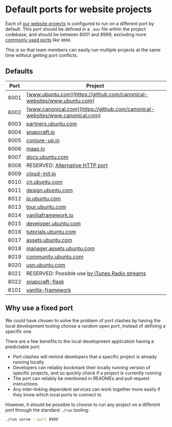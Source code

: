 # Default ports for website projects

Each of [our website projects](https://github.com/canonical-websites/) is configured to run on a different port by default.
This port should be defined in a `.env` file within the project codebase, and
should be between 8001 and 8999, excluding more [commonly used ports](https://en.wikipedia.org/wiki/List_of_TCP_and_UDP_port_numbers) like `8008`.

This is so that team members can easily run multiple projects at the same time without getting port conflicts.

## Defaults

| Port | Project |
| ---- | ------- |
| 8001 | [www.ubuntu.com](https://github.com/canonical-websites/www.ubuntu.com) |
| 8002 | [www.canonical.com](https://github.com/canonical-websites/www.canonical.com) |
| 8003 | [partners.ubuntu.com](https://github.com/canonical-websites/partners.ubuntu.com) |
| 8004 | [snapcraft.io](https://github.com/canonical-websites/snapcraft.io) |
| 8005 | [conjure-up.io](https://github.com/canonical-websites/conjure-up.io) |
| 8006 | [maas.io](https://github.com/canonical-websites/maas.io) |
| 8007 | [docs.ubuntu.com](https://github.com/canonical-websites/docs.ubuntu.com) |
| 8008 | RESERVED: [Alternative HTTP port](https://en.wikipedia.org/wiki/List_of_TCP_and_UDP_port_numbers) |
| 8009 | [cloud-init.io](https://github.com/canonical-websites/cloud-init.io) |
| 8010 | [cn.ubuntu.com](https://github.com/canonical-websites/cn.ubuntu.com) |
| 8011 | [design.ubuntu.com](https://github.com/canonical-websites/design.ubuntu.com) |
| 8012 | [jp.ubuntu.com](https://github.com/canonical-websites/jp.ubuntu.com) |
| 8013 | [tour.ubuntu.com](https://github.com/canonical-websites/tour.ubuntu.com) |
| 8014 | [vanillaframework.io](https://github.com/canonical-websites/vanillaframework.io/) |
| 8015 | [developer.ubuntu.com](https://github.com/canonical-websites/developer.ubuntu.com/) |
| 8016 | [tutorials.ubuntu.com](https://github.com/canonical-websites/tutorials.ubuntu.com/) |
| 8017 | [assets.ubuntu.com](https://github.com/canonical-websites/assets.ubuntu.com/) |
| 8018 | [manager.assets.ubuntu.com](https://github.com/canonical-websites/manager.assets.ubuntu.com/) |
| 8019 | [community.ubuntu.com](https://github.com/canonical-websites/community.ubuntu.com/) |
| 8020 | [usn.ubuntu.com](https://github.com/canonical-websites/usn.ubuntu.com/) |
| 8021 | RESERVED: Possible use [by iTunes Radio streams](https://support.apple.com/en-za/HT202944) |
| 8022 | [snapcraft-flask](https://github.com/canonical-websites/snapcraft-flask/) |
| 8101 | [vanilla-framework](https://github.com/vanilla-framework/vanilla-framework) |

## Why use a fixed port

We could have chosen to solve the problem of port clashes by having the local development
tooling choose a random open port, instead of defining a specific one.

There are a few benefits to the local development application having a predictable port:

- Port clashes will remind developers that a specific project is already running locally
- Developers can reliably bookmark their locally running version of specific projects, and so quickly check if a project is currently running
- The port can reliably be mentioned in READMEs and pull request instructions
- Any inter-linking dependent services can work together more easily if they know which local ports to connect to

However, it should be possible to choose to run any project on a different port through the standard `./run` tooling:

``` bash
./run serve --port 8999
``` 

